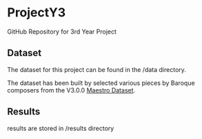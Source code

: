 # ProjectY3
GitHub Repository for 3rd Year Project

## Dataset
The dataset for this project can be found in the /data directory.

The dataset has been built by selected various pieces by Baroque composers from the V3.0.0 [Maestro Dataset](https://magenta.tensorflow.org/datasets/maestro). 

## Results
results are stored in /results directory
